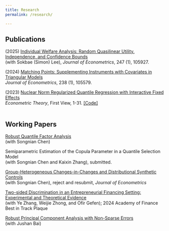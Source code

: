 ```yaml
---
title: Research
permalink: /research/

---
```


## Publications

(2025) [Individual Welfare Analysis: Random Quasilinear Utility, Independence, and Confidence Bounds](https://doi.org/10.1016/j.jeconom.2024.105927) <br/>
 (with Sokbae (Simon) Lee), *Journal of Econometrics*, 247 (1), 105927. <br/>
 
(2024) [Matching Points: Supplementing Instruments with Covariates in Triangular Models](https://doi.org/10.1016/j.jeconom.2023.105579) <br/>
  *Journal of Econometrics*, 238 (1), 105579.<br/>
  
(2023) [Nuclear Norm Regularized Quantile Regression with Interactive Fixed Effects](https://doi.org/10.1017/S0266466623000129)<br/> *Econometric Theory*, First View, 1-31. [[Code]](/files/code/nuclear_qr_interfe.m) <br/> <br/>


## Working Papers
[Robust Quantile Factor Analysis](https://arxiv.org/abs/2501.15761) <br/>
 (with Songnian Chen)

Semiparametric Estimation of the Copula Parameter in a Quantile Selection Model <br/>
 (with Songnian Chen and Kaixin Zhang), submitted.
 
[Group-Heterogeneous Changes-in-Changes and Distributional Synthetic Controls](https://arxiv.org/abs/2307.15313) <br/>
 (with Songnian Chen), reject and resubmit, *Journal of Econometrics* 

[Two-sided Discrimination in an Entrepreneurial Financing Setting: Experimental and Theoretical Evidence](https://papers.ssrn.com/sol3/papers.cfm?abstract_id=4065009) <br/>
  (with Ye Zhang, Weijie Zhong, and Ofir Gefen); 2024 Academy of Finance Best in Track Plaque  

[Robust Principal Component Analysis with Non-Sparse Errors](https://arxiv.org/abs/1902.08735)  <br/>
  (with Jushan Bai)  
  







 
